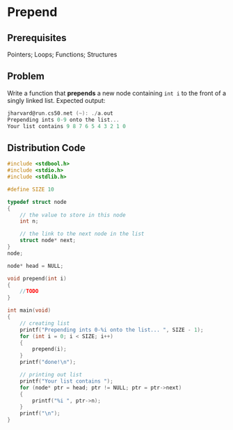 # Prepend

## Prerequisites
Pointers; Loops; Functions; Structures

## Problem
Write a function that <strong>prepends</strong> a new node containing <code>int i</code> to the front of a singly linked list. Expected output:
```c
jharvard@run.cs50.net (~): ./a.out
Prepending ints 0-9 onto the list...
Your list contains 9 8 7 6 5 4 3 2 1 0
```

## Distribution Code
```c
#include <stdbool.h>
#include <stdio.h>
#include <stdlib.h>

#define SIZE 10

typedef struct node
{
    // the value to store in this node
    int n;

    // the link to the next node in the list
    struct node* next;
}
node;

node* head = NULL;

void prepend(int i)
{
    //TODO
}

int main(void)
{
    // creating list
    printf("Prepending ints 0-%i onto the list... ", SIZE - 1);
    for (int i = 0; i < SIZE; i++)
    {
        prepend(i);
    }
    printf("done!\n");

    // printing out list
    printf("Your list contains ");
    for (node* ptr = head; ptr != NULL; ptr = ptr->next)
    {
        printf("%i ", ptr->n);
    }
    printf("\n");
}
```